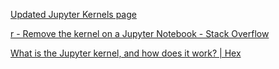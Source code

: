  [Updated Jupyter Kernels page](https://gist.github.com/chronitis/682c4e0d9f663e85e3d87e97cd7d1624) 

 [r - Remove the kernel on a Jupyter Notebook - Stack Overflow](https://stackoverflow.com/questions/42635310/remove-the-kernel-on-a-jupyter-notebook) 

 [What is the Jupyter kernel, and how does it work? | Hex](https://hex.tech/blog/jupyter-kernel-overview/) 